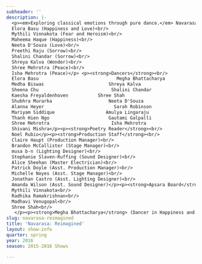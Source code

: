 ```yaml
---
subheader: ''
description: |-
  <p><em>Exploring classical emotions through pure dance.</em> Navarasa: Reimagined weaves passages from the English translation of Vincente Huidobro's epic poem Altazor with a set of unique soundtracks to depict the nine classical emotions known as Navarasa. With eight dance vignettes, Apsara explores the relationship between pure technique and storytelling movements that bring to life a deeply-rooted artistic tradition for contemporary audiences.</p> <p><strong>Choreographers</strong><br/>
  Elora Basu (Happiness and Love)<br/>
  Mythili Vinnakota (Fear and Heroism)<br/>
  Maheema Haque (Happiness)<br/>
  Neeta D'Souza (Love)<br/>
  Preethi Raju (Sorrow)<br/>
  Shalini Chandar (Sorrow)<br/>
  Shreya Kalva (Wonder)<br/>
  Shree Mehrotra (Peace)<br/>
  Isha Mehrotra (Peace)</p> <p><strong>Dancers</strong><br/>
  Elora Basu                             Megha Bhattacharya                      Ishani Kejriwal<br/>
  Medha Biswas                        Shreya Kalva                                 Shreya Sood<br/>
  Sheena Chu                           Shalini Chandar                              Mythili Vinnakota<br/>
  Kaesha Freyaldenhoven           Shree Shah                                   Radhika Ramakrishnan<br/>
  Shubhra Murarka                     Neeta D'Souza                              Anika Jain<br/>
  Alanna Heyer                          Sarah Robinson                             Nikita Coutinho<br/>
  Mariyam Siddique                   Amulya Lingaraju                           Preethi Raju<br/>
  Thanh Hien Ngo                      Gautami Galpalli                            Sonia Gaur<br/>
  Shree Mehrotra                       Isha Mehrotra                                Prachi Barpanda<br/>
  Shivani Mishra</p><p><strong>Poetry Reader</strong><br/>
  Noel Rubio</p><p><strong>Production Staff</strong><br/>
  Claire Haupt (Production Manager)<br/>
  Brandon McCallister (Stage Manager)<br/>
  musa b-n (Lighting Designer)<br/>
  Stephanie Slaven-Ruffing (Sound Designer)<br/>
  Alice Sheehan (Master Electrician)<br/>
  Patrick Doyle (Asst. Production Manager)<br/>
  Michelle Noyes (Asst. Stage Manager)<br/>
  Jonathan Castro (Asst. Lighting Designer)<br/>
  Amanda Wilson (Asst. Sound Designer)</p><p><strong>Apsara Board</strong><br/>
  Mythili Vinnakota<br/>
  Radhika Ramakrishnan<br/>
  Madhavi Venugopal<br/>
  Shree Shah<br/>
   </p><p><strong>Megha Bhattacharya</strong> (Dancer in Happiness and Heroism ) is a first year in the College majoring in Political Science and Public Policy. Performance experience includes over 9 years of Kathak.</p> <p><strong>Kaesha Freyaldenhoven </strong>is a second year in the College studying Art History and Public Policy. At the age of two, she began ballet and has since explored jazz, tap, raas, and of course bharatanatyam. Kaesha would like to send a very special shout out to her incredible mom and nanny for instilling a love of dance and culture, encouraging her to take the stage and genetically providing rad dancing abilities!</p><p><strong>Alanna Heyer </strong>is a fourth-year in the College majoring in Public Policy and Fundamentals. Previous dance experience includes 4 years on Chicago Raas and 10 years of competitive Irish dance. This is her first time dancing in an Apsara show and she could not be more excited!</p><p><strong>Sonia Gaur </strong>is a first-year in the College. Previous dance experience includes training in bharatanatyam for 12 years under Hema Rajagopalan (Natya Dance Theatre), and performing her arangetram in July 2015.</p><p><strong>Mythili Vinnakota</strong> (Fear and Heroism) is a fourth-year in the College studying Economics. She is actively involved with the dance community on campus, dancing and choreographing for groups such as Apsara, UChicago Bhangra, and for the annual SASA cultural show. <em>Navarasa: Reimagined </em>will be her eighth and final show with her beloved Apsara dancers!</p> <p><strong>Elora Basu </strong>(co-choreographer; Love, Happiness) is a third-year in the College majoring in Biology and Anthropology. Previous dance experience includes many years of Kathak, and choreographing for prior Apsara and SASA shows.</p><p><strong>Shalini Chandar</strong> (Sorrow dancer, choreographer) is a first-year in the College majoring in Psychology and Economics (maybe). With Apsara, Shalini has previously danced in the Diwali show, the Fall/Winter show, and the SASA show.</p><p><strong>Maheema Haque </strong>(Choreographer), 3rd year, Economics, Apsara shows since first year (Pratriki, Prism, Avalu, Veera)</p><p><strong>Shreya Kalva </strong>(choreographer for the Wonder Rasa piece) is a third-year in the College majoring in Economics with a minor in Gender &amp; Sexuality Studies. Previous performance credits include past Apsara shows and the SASA show. Shreya is also a rising captain of the UChicago Bhangra Team.</p><p><strong>Isha Mehrotra</strong> (Choreographer for Peace) is a first-year in the College majoring in Computer Science. Isha has been learning Odissi, a form of Indian Classical dance, since the age of 5 and completed her Manch Pravesh. In the 2016 SASA show, she danced in the Classical act as well as Bhangra.</p><p><strong>Shree Mehrotra</strong> (co-choreographer for Peace) is a first year in the College majoring in Environmental Science. She performed in Taal, Apsara's show winter quarter, as well as in Lights, Camera, SASA this quarter.</p><p><strong>Preethi Raju</strong> (Sorrow Dance Co-Choreographer) is a second year in the College majoring in Biology and Economics. Before coming to college, she trained for 8 years in the Nritta School of Dance and completed her Arangetram in India. She is thrilled to have the opportunity to work with Apsara this year as a choreographer for the Sorrow Dance with Shalini Chandar.</p> <p><strong>Shree Shah </strong>(Choreographer) is a 3rd year in the College majoring in Economics and Political Science. Previous dance experience includes Prakriti, Avalu, Prism, Veera, Empowerment, Body, and two SASA Shows. Shree is on Apsara Board.</p><p><strong>Brandon McCallister</strong> (Stage Manager) is a second-year in the College double majoring in TAPS and Comparative Human Development. Past credits include <em>Twelfth Night </em>(Stage Manager), A Weekend of Workshops: <em>The Monkey's Paw </em>(Director), <em>Henry V</em> and <em>Richard II </em>(ASM), <em>Love's Labour's Lost</em> (Asst. Director), <em>Urinetown</em> (Asst. Props), and <em>The Seagull</em> (Asst. Lighting). Brandon serves on UT's committee.</p><p><strong>Stephanie Slaven-Ruffing</strong> (Sound Designer) is a second-year in the College majoring in Anthropology and Comparative Human Development. In the past, she has done sound work for <em>Romeo and Juliet</em>, <em>Wittgenstein’s Mistress, Urinetown, House of Cards, Suburbia, The Effect of Gamma Rays on Man-in-the-Moon Marigolds, </em>and various workshops, and also worked on <em>Fifth Planet </em>and <em>Closer</em>.</p>
slug: navarasa-reimagined
title: 'Navarasa: Reimagined'
layout: show-info
quarter: spring
year: 2016
season: 2015-2016 Shows

---
```

